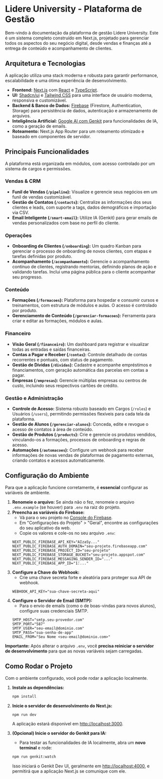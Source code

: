 # Lidere University - Plataforma de Gestão

Bem-vindo à documentação da plataforma de gestão Lidere University. Este é um sistema completo construído em Next.js, projetado para gerenciar todos os aspectos do seu negócio digital, desde vendas e finanças até a entrega de conteúdo e acompanhamento de clientes.

## Arquitetura e Tecnologias

A aplicação utiliza uma stack moderna e robusta para garantir performance, escalabilidade e uma ótima experiência de desenvolvimento.

- **Frontend:** [Next.js](https://nextjs.org/) com [React](https://react.dev/) e [TypeScript](https://www.typescriptlang.org/).
- **UI:** [Shadcn/ui](https://ui.shadcn.com/) e [Tailwind CSS](https://tailwindcss.com/) para uma interface de usuário moderna, responsiva e customizável.
- **Backend & Banco de Dados:** [Firebase](https://firebase.google.com/) (Firestore, Authentication, Storage) para persistência de dados, autenticação e armazenamento de arquivos.
- **Inteligência Artificial:** [Google AI com Genkit](https://firebase.google.com/docs/genkit) para funcionalidades de IA, como a geração de emails.
- **Roteamento:** Next.js App Router para um roteamento otimizado e baseado em componentes de servidor.

## Principais Funcionalidades

A plataforma está organizada em módulos, com acesso controlado por um sistema de cargos e permissões.

### Vendas & CRM
- **Funil de Vendas (`/pipeline`):** Visualize e gerencie seus negócios em um funil de vendas customizável.
- **Gestão de Contatos (`/contacts`):** Centralize as informações dos seus clientes e leads, com suporte a tags, dados demográficos e importação via CSV.
- **Email Inteligente (`/smart-email`):** Utilize IA (Genkit) para gerar emails de vendas personalizados com base no perfil do cliente.

### Operações
- **Onboarding de Clientes (`/onboarding`):** Um quadro Kanban para gerenciar o processo de onboarding de novos clientes, com etapas e tarefas definidas por produto.
- **Acompanhamento (`/acompanhamento`):** Gerencie o acompanhamento contínuo de clientes, registrando mentorias, definindo planos de ação e validando tarefas. Inclui uma página pública para o cliente acompanhar seu progresso.

### Conteúdo
- **Formações (`/formacoes`):** Plataforma para hospedar e consumir cursos e treinamentos, com estrutura de módulos e aulas. O acesso é controlado por produto.
- **Gerenciamento de Conteúdo (`/gerenciar-formacoes`):** Ferramenta para criar e editar as formações, módulos e aulas.

### Financeiro
- **Visão Geral (`/financeiro`):** Um dashboard para registrar e visualizar todas as entradas e saídas financeiras.
- **Contas a Pagar e Receber (`/contas`):** Controle detalhado de contas recorrentes e pontuais, com status de pagamento.
- **Gestão de Dívidas (`/dividas`):** Cadastre e acompanhe empréstimos e financiamentos, com geração automática das parcelas em contas a pagar.
- **Empresas (`/empresas`):** Gerencie múltiplas empresas ou centros de custo, incluindo seus respectivos cartões de crédito.

### Gestão e Administração
- **Controle de Acesso:** Sistema robusto baseado em Cargos (`/roles`) e Usuários (`/users`), permitindo permissões flexíveis para cada tela da plataforma.
- **Gestão de Alunos (`/gerenciar-alunos`):** Conceda, edite e revogue o acesso de contatos à área de conteúdo.
- **Gestão de Produtos (`/products`):** Crie e gerencie os produtos vendidos, vinculando-os a formações, processos de onboarding e regras de acesso.
- **Automações (`/automacoes`):** Configure um webhook para receber informações de novas vendas de plataformas de pagamento externas, criando contatos e acessos automaticamente.

## Configuração do Ambiente

Para que a aplicação funcione corretamente, é **essencial** configurar as variáveis de ambiente.

1.  **Renomeie o arquivo:** Se ainda não o fez, renomeie o arquivo `.env.example` (se houver) para `.env` na raiz do projeto.
2.  **Preencha as variáveis do Firebase:**
    - Vá para o seu projeto no [Console do Firebase](https://console.firebase.google.com/).
    - Em "Configurações do Projeto" > "Geral", encontre as configurações do seu aplicativo da web.
    - Copie os valores e cole-os no seu arquivo `.env`:
    ```env
    NEXT_PUBLIC_FIREBASE_API_KEY="AIzaSy..."
    NEXT_PUBLIC_FIREBASE_AUTH_DOMAIN="seu-projeto.firebaseapp.com"
    NEXT_PUBLIC_FIREBASE_PROJECT_ID="seu-projeto"
    NEXT_PUBLIC_FIREBASE_STORAGE_BUCKET="seu-projeto.appspot.com"
    NEXT_PUBLIC_FIREBASE_MESSAGING_SENDER_ID="..."
    NEXT_PUBLIC_FIREBASE_APP_ID="1:..."
    ```
3.  **Configure a Chave do Webhook:**
    - Crie uma chave secreta forte e aleatória para proteger sua API de webhook.
    ```env
    WEBHOOK_API_KEY="sua-chave-secreta-aqui"
    ```
4.  **Configure o Servidor de Email (SMTP):**
    - Para o envio de emails (como o de boas-vindas para novos alunos), configure suas credenciais SMTP.
    ```env
    SMTP_HOST="smtp.seu-provedor.com"
    SMTP_PORT="587"
    SMTP_USER="seu-email@dominio.com"
    SMTP_PASS="sua-senha-de-app"
    EMAIL_FROM="Seu Nome <seu-email@dominio.com>"
    ```

**Importante:** Após alterar o arquivo `.env`, você **precisa reiniciar o servidor de desenvolvimento** para que as novas variáveis sejam carregadas.

## Como Rodar o Projeto

Com o ambiente configurado, você pode rodar a aplicação localmente.

1.  **Instale as dependências:**
    ```bash
    npm install
    ```

2.  **Inicie o servidor de desenvolvimento do Next.js:**
    ```bash
    npm run dev
    ```
    A aplicação estará disponível em [http://localhost:3000](http://localhost:3000).

3.  **(Opcional) Inicie o servidor do Genkit para IA:**
    - Para testar as funcionalidades de IA localmente, abra um **novo terminal** e rode:
    ```bash
    npm run genkit:watch
    ```
    Isso iniciará o Genkit Dev UI, geralmente em [http://localhost:4000](http://localhost:4000), e permitirá que a aplicação Next.js se comunique com ele.
